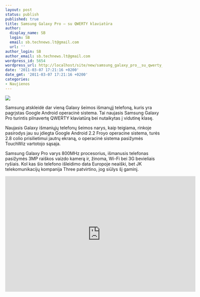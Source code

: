 ```yaml
---
layout: post
status: publish
published: true
title: Samsung Galaxy Pro – su QWERTY klaviatūra
author:
  display_name: SB
  login: SB
  email: sb.technews.lt@gmail.com
  url: ''
author_login: SB
author_email: sb.technews.lt@gmail.com
wordpress_id: 5654
wordpress_url: http://localhost/site/new/samsung_galaxy_pro__su_qwerty_klaviatura/
date: '2011-03-07 17:21:16 +0200'
date_gmt: '2011-03-07 17:21:16 +0200'
categories:
- Naujienos
---
```

<div class="imgright"><img src="http://technews.lt/upload/GALAXY-Pro.jpg"  /></div>
<p>Samsung atskleidė dar vieną Galaxy šeimos išmanųjį telefoną, kuris yra pagrįstas Google Android operacinė sistema. Tai naujasis Samsung Galaxy Pro turintis pilnavertę QWERTY klaviatūrą bei nutaikytas į vidutinę klasę.</p>
<p>Naujasis Galaxy išmaniųjų telefonų šeimos narys, kaip teigiama, rinkoje pasirodys jau su įdiegta Google Android 2.2 Froyo operacine sistema, turės 2.8 colio prisilietimui jautrų ekraną, o operacinė sistema pasižymės TouchWiz vartotojo sąsaja.</p>
<p>Samsung Galaxy Pro varys 800MHz procesorius, išmanusis telefonas pasižymės 3MP raiškos vaizdo kamerą ir, žinoma, Wi-Fi bei 3G bevieliais ryšiais. Kol kas šio telefono išleidimo data Europoje neaiški, bet JK telekomunikacijų kompanija Three patvirtino, jog siūlys šį gaminį.</p>
<p><iframe title="YouTube video player" width="610" height="371" src="http://www.youtube.com/embed/0sJ3eO63v40" frameborder="0" allowfullscreen></iframe></p>
